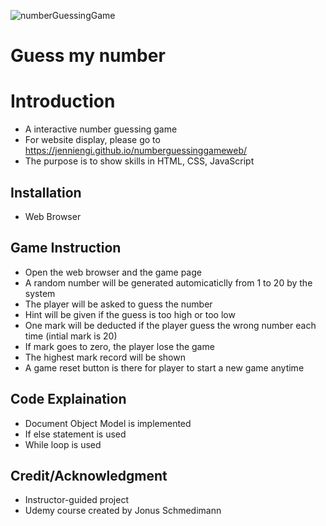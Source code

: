 ![numberGuessingGame](https://user-images.githubusercontent.com/75710628/223285331-6b3c3108-5ad7-445e-b560-13931460be8c.png)

# Guess my number

# Introduction
- A interactive number guessing game 
- For website display, please go to https://jenniengi.github.io/numberguessinggameweb/
- The purpose is to show skills in HTML, CSS, JavaScript

## Installation
- Web Browser

## Game Instruction
- Open the web browser and the game page
- A random number will be generated automicaticlly from 1 to 20 by the system
- The player will be asked to guess the number
- Hint will be given if the guess is too high or too low
- One mark will be deducted if the player guess the wrong number each time (intial mark is 20)
- If mark goes to zero, the player lose the game
- The highest mark record will be shown
- A game reset button is there for player to start a new game anytime

## Code Explaination
- Document Object Model is implemented
- If else statement is used
- While loop is used


## Credit/Acknowledgment
- Instructor-guided project
- Udemy course created by Jonus Schmedimann
